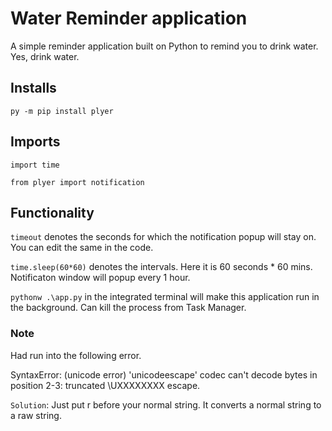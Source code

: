 # Water Reminder application

A simple reminder application built on Python to remind you to drink water. Yes, drink water.

## Installs
 
`py -m pip install plyer`

## Imports

`import time`

`from plyer import notification`

## Functionality

`timeout` denotes the seconds for which the notification popup will stay on. You can edit the same in the code.

`time.sleep(60*60)` denotes the intervals. Here it is 60 seconds * 60 mins. Notificaton window will popup every 1 hour.

`pythonw .\app.py` in the integrated terminal will make this application run in the background. Can kill the process from Task Manager.



### Note

Had run into the following error.

SyntaxError: (unicode error) 'unicodeescape' codec can't decode bytes in position 2-3: truncated \UXXXXXXXX escape.

`Solution`: Just put r before your normal string. It converts a normal string to a raw string.
